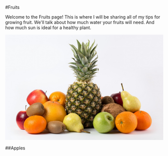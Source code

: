#Fruits

Welcome to the Fruits page! This is where I will be sharing all of my tips for growing fruit. We'll talk about how much water your fruits will need. And how much sun is ideal for a healthy plant.

![fruit1](docs/assets/images/fruits1.jpg)

##Apples
